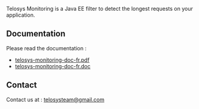 Telosys Monitoring is a Java EE filter to detect the longest requests on your application.

Documentation
---

Please read the documentation :
- [telosys-monitoring-doc-fr.pdf](telosys-monitoring-doc-fr.pdf)
- [telosys-monitoring-doc-fr.doc](telosys-monitoring-doc-fr.doc)

Contact
---

Contact us at : [telosysteam@gmail.com](telosysteam@gmail.com)